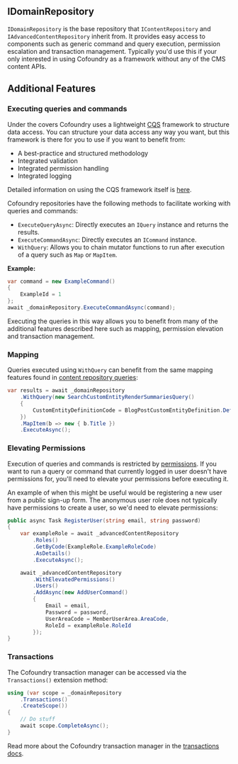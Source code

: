 ﻿## IDomainRepository

`IDomainRepository` is the base repository that `IContentRepository` and `IAdvancedContentRepository` inherit from. It provides easy access to components such as generic command and query execution, permission escalation and transaction management. Typically you'd use this if your only interested in using Cofoundry as a framework without any of the CMS content APIs.

## Additional Features

### Executing queries and commands

Under the covers Cofoundry uses a lightweight [CQS](CQS) framework to structure data access. You can structure your data access any way you want, but this framework is there for you to use if you want to benefit from:

- A best-practice and structured methodology
- Integrated validation
- Integrated permission handling
- Integrated logging

Detailed information on using the CQS framework itself is [here](CQS).

Cofoundry repositories have the following methods to facilitate working with queries and commands:

- `ExecuteQueryAsync`: Directly executes an `IQuery` instance and returns the results.
- `ExecuteCommandAsync`: Directly executes an `ICommand` instance.
- `WithQuery`: Allows you to chain mutator functions to run after execution of a query such as `Map` or `MapItem`.

**Example:**

```csharp
var command = new ExampleCommand()
{
    ExampleId = 1
};
await _domainRepository.ExecuteCommandAsync(command);
```

Executing the queries in this way allows you to benefit from many of the additional features described here such as mapping, permission elevation and transaction management.


### Mapping

Queries executed using `WithQuery` can benefit from the same mapping features found in [content repository queries](/content-management/accessing-data-programatically):

```csharp
var results = await _domainRepository
    .WithQuery(new SearchCustomEntityRenderSummariesQuery()
    {
        CustomEntityDefinitionCode = BlogPostCustomEntityDefinition.DefinitionCode
    })
    .MapItem(b => new { b.Title })
    .ExecuteAsync();
```

### Elevating Permissions

Execution of queries and commands is restricted by [permissions](/framework/roles-and-Permissions). If you want to run a query or command that currently logged in user doesn't have permissions for, you'll need to elevate your permissions before executing it.

An example of when this might be useful would be registering a new user from a public sign-up form. The anonymous user role does not typically have permissions to create a user, so we'd need to elevate permissions:

```csharp
public async Task RegisterUser(string email, string password)
{
    var exampleRole = await _advancedContentRepository
        .Roles()
        .GetByCode(ExampleRole.ExampleRoleCode)
        .AsDetails()
        .ExecuteAsync();

    await _advancedContentRepository
        .WithElevatedPermissions()
        .Users()
        .AddAsync(new AddUserCommand()
        {
            Email = email,
            Password = password,
            UserAreaCode = MemberUserArea.AreaCode,
            RoleId = exampleRole.RoleId
        });
}
```

### Transactions

The Cofoundry transaction manager can be accessed via the `Transactions()` extension method:

```csharp
using (var scope = _domainRepository
    .Transactions()
    .CreateScope())
{
    // Do stuff
    await scope.CompleteAsync();
}
```

Read more about the Cofoundry transaction manager in the [transactions docs](transactions).